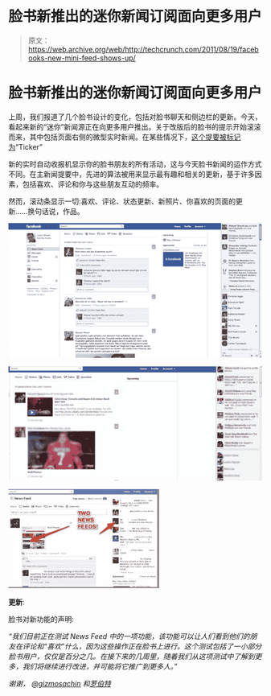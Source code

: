 # 脸书新推出的迷你新闻订阅面向更多用户

> 原文：<https://web.archive.org/web/http://techcrunch.com/2011/08/19/facebooks-new-mini-feed-shows-up/>

# 脸书新推出的迷你新闻订阅面向更多用户

上周，我们报道了几个脸书设计的变化，包括对脸书聊天和侧边栏的更新。今天，看起来新的“迷你”新闻源正在向更多用户推出。关于改版后的脸书的提示开始滚滚而来，其中包括页面右侧的微型实时新闻。在某些情况下，[这个提要被标记为](https://web.archive.org/web/20230204150621/http://www.allfacebook.com/facebook-rolling-out-ticker-2011-08)“Ticker”

新的实时自动收报机显示你的脸书朋友的所有活动，这与今天脸书新闻的运作方式不同。在主新闻提要中，先进的算法被用来显示最有趣和相关的更新，基于许多因素，包括喜欢、评论和你与这些朋友互动的频率。

然而，滚动条显示一切:喜欢、评论、状态更新、新照片、你喜欢的页面的更新……换句话说，作品。

[![](img/f50db41257765759f722caa939a74dd3.png "newfacebookdesign2")](https://web.archive.org/web/20230204150621/https://techcrunch.com/wp-content/uploads/2011/08/newfacebookdesign2.png)

[![](img/63d471b1baefb4121ace7bd547351ef5.png "sidebar-large")](https://web.archive.org/web/20230204150621/https://techcrunch.com/wp-content/uploads/2011/08/sidebar-large.jpg)

![](img/394239ecbd3170c13f7f776528ed5218.png)

**更新**:

脸书对新功能的声明:

*“我们目前正在测试 News Feed 中的一项功能，该功能可以让人们看到他们的朋友在评论和“喜欢”什么，因为这些操作正在脸书上进行。这个测试包括了一小部分脸书用户，仅仅是百分之几。在接下来的几周里，随着我们从这项测试中了解到更多，我们将继续进行改进，并可能将它推广到更多人。”*

*谢谢， [@gizmosachin](https://web.archive.org/web/20230204150621/http://twitter.com/#!/gizmosachin/status/104451593713369089) 和[罗伯特](https://web.archive.org/web/20230204150621/http://dickbert.wordpress.com/2011/08/19/new-secret-facebook-layout-for-stream-revealed-today/)*